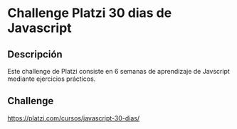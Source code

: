 # Challenge Platzi 30 dias de Javascript

## Descripción
Este challenge de Platzi consiste en 6 semanas de aprendizaje de Javscript mediante ejercicios prácticos.

## Challenge
https://platzi.com/cursos/javascript-30-dias/

